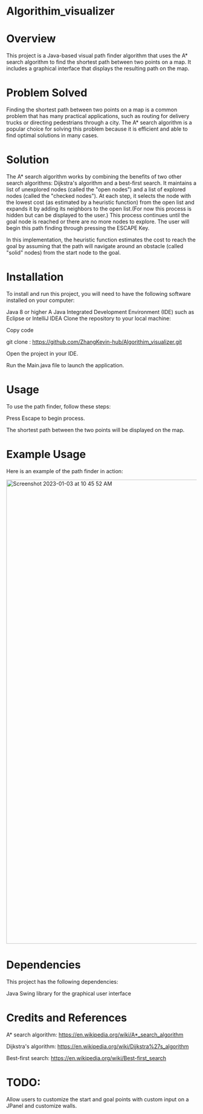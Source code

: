 # Algorithim_visualizer

# Overview
This project is a Java-based visual path finder algorithm that uses the A* search algorithm to find the shortest path between two points on a map. It includes a graphical interface that displays the resulting path on the map.

# Problem Solved
Finding the shortest path between two points on a map is a common problem that has many practical applications, such as routing for delivery trucks or directing pedestrians through a city. The A* search algorithm is a popular choice for solving this problem because it is efficient and able to find optimal solutions in many cases.

# Solution
The A* search algorithm works by combining the benefits of two other search algorithms: Dijkstra's algorithm and a best-first search. It maintains a list of unexplored nodes (called the "open nodes") and a list of explored nodes (called the "checked nodes"). At each step, it selects the node with the lowest cost (as estimated by a heuristic function) from the open list and expands it by adding its neighbors to the open list.(For now this process is hidden but can be displayed to the user.) This process continues until the goal node is reached or there are no more nodes to explore. The user will begin this path finding through pressing the ESCAPE Key.

In this implementation, the heuristic function estimates the cost to reach the goal by assuming that the path will navigate around an obstacle (called "solid" nodes) from the start node to the goal.

# Installation
To install and run this project, you will need to have the following software installed on your computer:

Java 8 or higher
A Java Integrated Development Environment (IDE) such as Eclipse or IntelliJ IDEA
Clone the repository to your local machine:

Copy code

git clone : https://github.com/ZhangKevin-hub/Algorithim_visualizer.git

Open the project in your IDE.

Run the Main.java file to launch the application.

# Usage
To use the path finder, follow these steps:

Press Escape to begin process.

The shortest path between the two points will be displayed on the map.

# Example Usage
Here is an example of the path finder in action:

<img width="1227" alt="Screenshot 2023-01-03 at 10 45 52 AM" src="https://user-images.githubusercontent.com/110786760/210392255-2c4e3c5f-0eed-462d-ab3b-980de2fb6a73.png">

# Dependencies
This project has the following dependencies:

Java Swing library for the graphical user interface

# Credits and References

A* search algorithm: https://en.wikipedia.org/wiki/A*_search_algorithm

Dijkstra's algorithm: https://en.wikipedia.org/wiki/Dijkstra%27s_algorithm

Best-first search: https://en.wikipedia.org/wiki/Best-first_search

# TODO:
Allow users to customize the start and goal points with custom input on a JPanel and customize walls.
